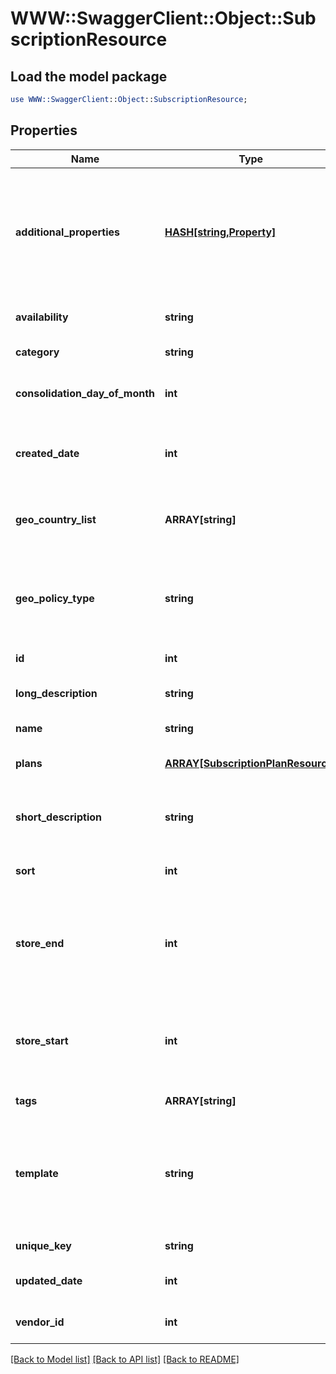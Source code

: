 # WWW::SwaggerClient::Object::SubscriptionResource

## Load the model package
```perl
use WWW::SwaggerClient::Object::SubscriptionResource;
```

## Properties
Name | Type | Description | Notes
------------ | ------------- | ------------- | -------------
**additional_properties** | [**HASH[string,Property]**](Property.md) | A map of item additional properties, keyed on the property name. Must match the names and types defined in the template for this item type. | [optional] 
**availability** | **string** | Who can purchase this subscription | [optional] 
**category** | **string** | A category for filtering items | [optional] 
**consolidation_day_of_month** | **int** | The day of the month 1..31 this subscription will renew | [optional] 
**created_date** | **int** | The date the item was created, unix timestamp in seconds | [optional] 
**geo_country_list** | **ARRAY[string]** | A list of country iso3 codes to include in the blacklist/whitelist geo policy | [optional] 
**geo_policy_type** | **string** | Whether to use the geo_country_list as a black list or white list for item geographical availability | [optional] 
**id** | **int** | The id of the item | [optional] 
**long_description** | **string** | A long description of the subscription | [optional] 
**name** | **string** | The name of the item | 
**plans** | [**ARRAY[SubscriptionPlanResource]**](SubscriptionPlanResource.md) | The billing options for this subscription | [optional] 
**short_description** | **string** | A short description of the subscription.  Max 255 characters | [optional] 
**sort** | **int** | A number to use in sorting items.  Default 500 | [optional] 
**store_end** | **int** | Used to schedule removal from store.  Null means the subscription will never be removed | [optional] 
**store_start** | **int** | Used to schedule appearance in store.  Null means the subscription will appear now | [optional] 
**tags** | **ARRAY[string]** | List of tags used for filtering items | [optional] 
**template** | **string** | An item template this item is validated against. May be null and no validation of additional properties will be done. | [optional] 
**unique_key** | **string** | The unique key for the item | [optional] 
**updated_date** | **int** | The date the item was last updated | [optional] 
**vendor_id** | **int** | The vendor who provides the item | 

[[Back to Model list]](../README.md#documentation-for-models) [[Back to API list]](../README.md#documentation-for-api-endpoints) [[Back to README]](../README.md)


